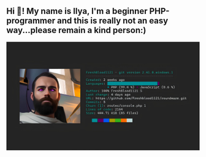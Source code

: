 <h2 align="left">Hi 👋! My name is Ilya, I'm a beginner PHP-programmer and this is really not an easy way...please remain a kind person:)</h2>

<img src=".github/workflows/123.jpg" width="800">
